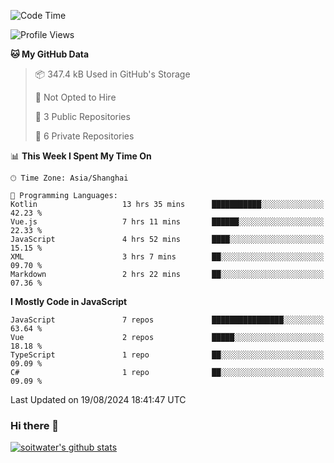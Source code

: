 <!--START_SECTION:waka-->
![Code Time](http://img.shields.io/badge/Code%20Time-3%2C878%20hrs%2056%20mins-blue)

![Profile Views](http://img.shields.io/badge/Profile%20Views-0-blue)

**🐱 My GitHub Data** 

> 📦 347.4 kB Used in GitHub's Storage 
 > 
> 🚫 Not Opted to Hire
 > 
> 📜 3 Public Repositories 
 > 
> 🔑 6 Private Repositories 
 > 
📊 **This Week I Spent My Time On** 

```text
🕑︎ Time Zone: Asia/Shanghai

💬 Programming Languages: 
Kotlin                   13 hrs 35 mins      ███████████░░░░░░░░░░░░░░   42.23 % 
Vue.js                   7 hrs 11 mins       ██████░░░░░░░░░░░░░░░░░░░   22.33 % 
JavaScript               4 hrs 52 mins       ████░░░░░░░░░░░░░░░░░░░░░   15.15 % 
XML                      3 hrs 7 mins        ██░░░░░░░░░░░░░░░░░░░░░░░   09.70 % 
Markdown                 2 hrs 22 mins       ██░░░░░░░░░░░░░░░░░░░░░░░   07.36 % 
```

**I Mostly Code in JavaScript** 

```text
JavaScript               7 repos             ████████████████░░░░░░░░░   63.64 % 
Vue                      2 repos             █████░░░░░░░░░░░░░░░░░░░░   18.18 % 
TypeScript               1 repo              ██░░░░░░░░░░░░░░░░░░░░░░░   09.09 % 
C#                       1 repo              ██░░░░░░░░░░░░░░░░░░░░░░░   09.09 % 
```




 Last Updated on 19/08/2024 18:41:47 UTC
<!--END_SECTION:waka-->

### Hi there 👋
[![soitwater's github stats](https://github-readme-stats.vercel.app/api?username=soitwater)](https://github.com/soitwater/github-readme-stats)
